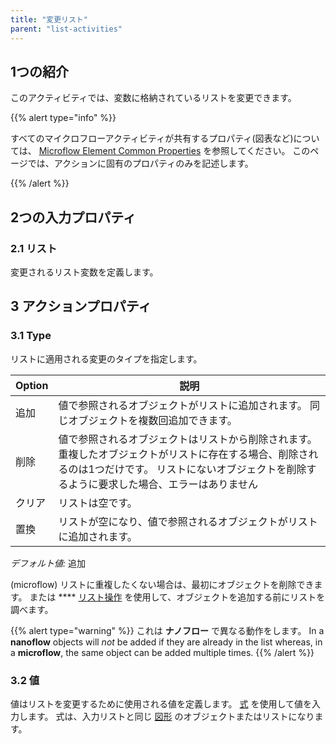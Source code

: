 ```yaml
---
title: "変更リスト"
parent: "list-activities"
---
```


## 1つの紹介

このアクティビティでは、変数に格納されているリストを変更できます。

{{% alert type="info" %}}

すべてのマイクロフローアクティビティが共有するプロパティ(図表など)については、 [Microflow Element Common Properties](microflow-element-common-properties) を参照してください。 このページでは、アクションに固有のプロパティのみを記述します。

{{% /alert %}}

## 2つの入力プロパティ

### 2.1 リスト

変更されるリスト変数を定義します。

## 3 アクションプロパティ

### 3.1 Type

リストに適用される変更のタイプを指定します。

| Option | 説明                                                                                                   |
| ------ | ---------------------------------------------------------------------------------------------------- |
| 追加     | 値で参照されるオブジェクトがリストに追加されます。 同じオブジェクトを複数回追加できます。                                                        |
| 削除     | 値で参照されるオブジェクトはリストから削除されます。 重複したオブジェクトがリストに存在する場合、削除されるのは1つだけです。 リストにないオブジェクトを削除するように要求した場合、エラーはありません |
| クリア    | リストは空です。                                                                                             |
| 置換     | リストが空になり、値で参照されるオブジェクトがリストに追加されます。                                                                   |

_デフォルト値:_ 追加

(microflow) リストに重複したくない場合は、最初にオブジェクトを削除できます。 または **** [リスト操作](list-operation) を使用して、オブジェクトを追加する前にリストを調べます。

{{% alert type="warning" %}}
これは **ナノフロー** で異なる動作をします。 In a **nanoflow** objects will *not* be added if they are already in the list whereas, in a **microflow**, the same object can be added multiple times.
{{% /alert %}}

### 3.2 値

値はリストを変更するために使用される値を定義します。 [式](expressions) を使用して値を入力します。 式は、入力リストと同じ [図形](entities) のオブジェクトまたはリストになります。
